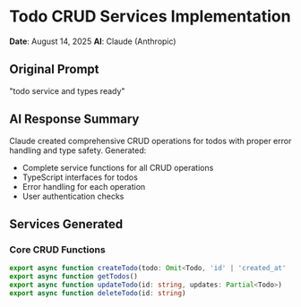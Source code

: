 # Todo CRUD Services Implementation

**Date**: August 14, 2025
**AI**: Claude (Anthropic)

## Original Prompt
"todo service and types ready"

## AI Response Summary
Claude created comprehensive CRUD operations for todos with proper error handling and type safety. Generated:
- Complete service functions for all CRUD operations
- TypeScript interfaces for todos
- Error handling for each operation
- User authentication checks

## Services Generated

### Core CRUD Functions
```typescript
export async function createTodo(todo: Omit<Todo, 'id' | 'created_at' | 'user_id'>)
export async function getTodos()
export async function updateTodo(id: string, updates: Partial<Todo>)
export async function deleteTodo(id: string)